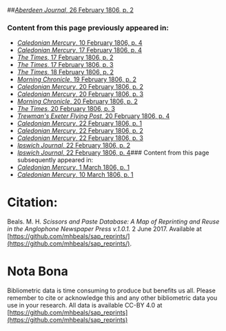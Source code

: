 ##[*Aberdeen Journal*, 26 February 1806, p. 2](https://mhbeals.github.io/sap_html/Aberdeen-Journal/Aberdeen-Journal-26-February-1806-p-2)

### Content from this page previously appeared in:
+ [*Caledonian Mercury*, 10 February 1806, p. 4](https://mhbeals.github.io/sap_html/Caledonian-Mercury/Caledonian-Mercury-10-February-1806-p-4)
+ [*Caledonian Mercury*, 17 February 1806, p. 4](https://mhbeals.github.io/sap_html/Caledonian-Mercury/Caledonian-Mercury-17-February-1806-p-4)
+ [*The Times*, 17 February 1806, p. 2](https://mhbeals.github.io/sap_html/The-Times/The-Times-17-February-1806-p-2)
+ [*The Times*, 17 February 1806, p. 3](https://mhbeals.github.io/sap_html/The-Times/The-Times-17-February-1806-p-3)
+ [*The Times*, 18 February 1806, p. 2](https://mhbeals.github.io/sap_html/The-Times/The-Times-18-February-1806-p-2)
+ [*Morning Chronicle*, 19 February 1806, p. 2](https://mhbeals.github.io/sap_html/Morning-Chronicle/Morning-Chronicle-19-February-1806-p-2)
+ [*Caledonian Mercury*, 20 February 1806, p. 2](https://mhbeals.github.io/sap_html/Caledonian-Mercury/Caledonian-Mercury-20-February-1806-p-2)
+ [*Caledonian Mercury*, 20 February 1806, p. 3](https://mhbeals.github.io/sap_html/Caledonian-Mercury/Caledonian-Mercury-20-February-1806-p-3)
+ [*Morning Chronicle*, 20 February 1806, p. 2](https://mhbeals.github.io/sap_html/Morning-Chronicle/Morning-Chronicle-20-February-1806-p-2)
+ [*The Times*, 20 February 1806, p. 3](https://mhbeals.github.io/sap_html/The-Times/The-Times-20-February-1806-p-3)
+ [*Trewman's Exeter Flying Post*, 20 February 1806, p. 4](https://mhbeals.github.io/sap_html/Trewman's-Exeter-Flying-Post/Trewman's-Exeter-Flying-Post-20-February-1806-p-4)
+ [*Caledonian Mercury*, 22 February 1806, p. 1](https://mhbeals.github.io/sap_html/Caledonian-Mercury/Caledonian-Mercury-22-February-1806-p-1)
+ [*Caledonian Mercury*, 22 February 1806, p. 2](https://mhbeals.github.io/sap_html/Caledonian-Mercury/Caledonian-Mercury-22-February-1806-p-2)
+ [*Caledonian Mercury*, 22 February 1806, p. 3](https://mhbeals.github.io/sap_html/Caledonian-Mercury/Caledonian-Mercury-22-February-1806-p-3)
+ [*Ipswich Journal*, 22 February 1806, p. 2](https://mhbeals.github.io/sap_html/Ipswich-Journal/Ipswich-Journal-22-February-1806-p-2)
+ [*Ipswich Journal*, 22 February 1806, p. 4](https://mhbeals.github.io/sap_html/Ipswich-Journal/Ipswich-Journal-22-February-1806-p-4)### Content from this page subsequently appeared in:
+ [*Caledonian Mercury*, 1 March 1806, p. 1](https://mhbeals.github.io/sap_html/Caledonian-Mercury/Caledonian-Mercury-1-March-1806-p-1)
+ [*Caledonian Mercury*, 10 March 1806, p. 1](https://mhbeals.github.io/sap_html/Caledonian-Mercury/Caledonian-Mercury-10-March-1806-p-1)
                    
# Citation: 

Beals. M. H. *Scissors and Paste Database: A Map of Reprinting and Reuse in the Anglophone Newspaper Press v.1.0.1.* 2 June 2017. Available at [https://github.com/mhbeals/sap_reprints/](https://github.com/mhbeals/sap_reprints/). 
                    
# Nota Bona

Bibliometric data is time consuming to produce but benefits us all. Please remember to cite or acknowledge this and any other bibliometric data you use in your research. All data is available CC-BY 4.0 at [https://github.com/mhbeals/sap_reprints](https://github.com/mhbeals/sap_reprints)